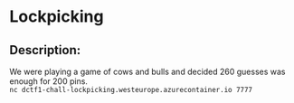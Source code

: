 
# Lockpicking
## Description:
We were playing a game of cows and bulls and decided 260 guesses was enough for 200 pins.\
```nc dctf1-chall-lockpicking.westeurope.azurecontainer.io 7777```


